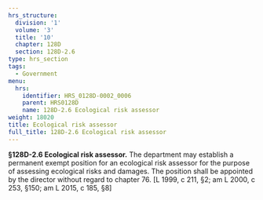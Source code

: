 ```yaml
---
hrs_structure:
  division: '1'
  volume: '3'
  title: '10'
  chapter: 128D
  section: 128D-2.6
type: hrs_section
tags:
  - Government
menu:
  hrs:
    identifier: HRS_0128D-0002_0006
    parent: HRS0128D
    name: 128D-2.6 Ecological risk assessor
weight: 18020
title: Ecological risk assessor
full_title: 128D-2.6 Ecological risk assessor
---
```

**§128D-2.6 Ecological risk assessor.** The department may establish a permanent exempt position for an ecological risk assessor for the purpose of assessing ecological risks and damages. The position shall be appointed by the director without regard to chapter 76\. [L 1999, c 211, §2; am L 2000, c 253, §150; am L 2015, c 185, §8]